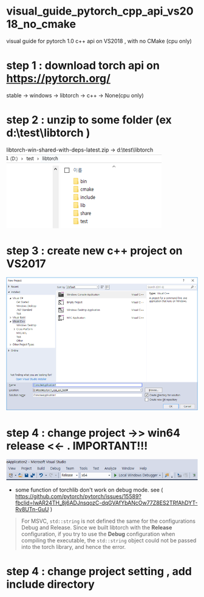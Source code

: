 # visual_guide_pytorch_cpp_api_vs2018_no_cmake
visual guide for pytorch 1.0 c++ api  on VS2018 , with no CMake (cpu only)


# step 1 : download torch api on https://pytorch.org/ 
  stable -> windows -> libtorch -> c++ -> None(cpu only) 

# step 2 : unzip to some folder (ex d:\test\libtorch )
  libtorch-win-shared-with-deps-latest.zip -> d:\test\libtorch
  ![folder preview](https://github.com/nomoreid/visual_guide_pytorch_cpp_api_vs2018_no_cmake/blob/master/screenshot/0.PNG)

# step 3 : create new c++ project on VS2017
  ![folder preview](https://github.com/nomoreid/visual_guide_pytorch_cpp_api_vs2018_no_cmake/blob/master/screenshot/1.png)

# step 4 : change project ->> win64 release <<- . IMPORTANT!!!
  ![folder preview](https://github.com/nomoreid/visual_guide_pytorch_cpp_api_vs2018_no_cmake/blob/master/screenshot/_44.PNG)
  * some function of torchlib don't work on debug mode. see ( https://github.com/pytorch/pytorch/issues/15589?fbclid=IwAR24TH_8j6ADJnsqozC-dqGVAfYbANcOw77Z8ES2TRfAhDYT-Rv8UTn-GuU )
  
  > For MSVC, `std::string` is not defined the same for the configurations Debug and Release. Since we built libtorch with the **Release** configuration, if you try to use the **Debug** configuration when compiling the executable, the `std::string` object could not be passed into the torch library, and hence the error.

# step 4 : change project setting , add include directory 
  

